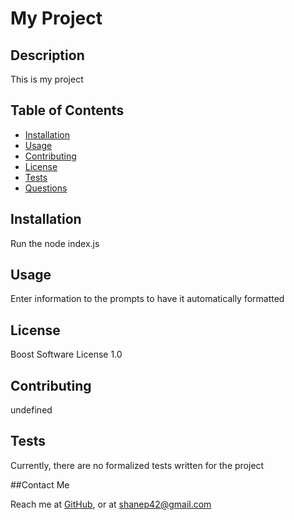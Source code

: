 # My Project

## Description
    
This is my project
    
## Table of Contents
    
- [Installation](#installation)
- [Usage](#usage)
- [Contributing](#contributing)
- [License](#license)
- [Tests](#tests)
- [Questions](#questions)
   
## Installation
    
Run the node index.js
    
## Usage
    
Enter information to the prompts to have it automatically formatted

## License
    
Boost Software License 1.0
    
## Contributing
    
undefined
    
## Tests
    
Currently, there are no formalized tests written for the project
    
##Contact Me
    
Reach me at [GitHub](https://github.com/shanep42), or at shanep42@gmail.com